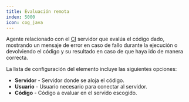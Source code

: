 ```yaml
---
title: Evaluación remota
index: 5000
icon: cog_java
---
```


Agente relacionado con el [CI](concepts/ci) servidor que evalúa el código dado, mostrando un mensaje de error en caso de fallo durante la ejecución o devolviendo el código y su resultado en caso de que haya ido de manera correcta.

La lista de configuración del elemento incluye las siguientes opciones:

- **Servidor** - Servidor donde se aloja el código.
- **Usuario** - Usuario necesario para conectar al servidor.
- **Código** - Código a evaluar en el servido escogido.